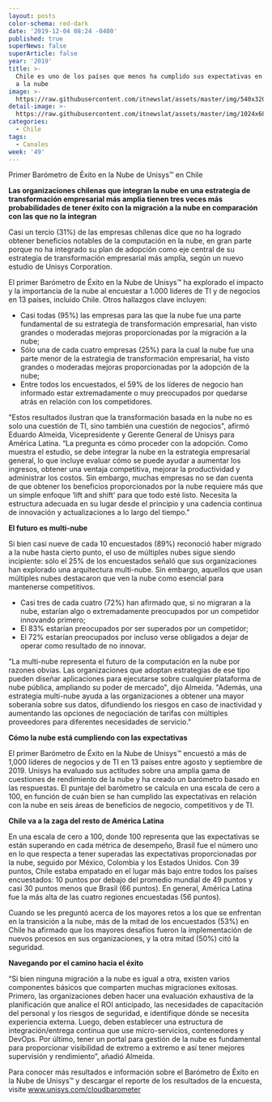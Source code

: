 ```yaml
---
layout: posts
color-schema: red-dark
date: '2019-12-04 08:24 -0400'
published: true
superNews: false
superArticle: false
year: '2019'
title: >-
  Chile es uno de los países que menos ha cumplido sus expectativas en migración
  a la nube
image: >-
  https://raw.githubusercontent.com/itnewslat/assets/master/img/540x320/Cloud-p.jpg
detail-image: >-
  https://raw.githubusercontent.com/itnewslat/assets/master/img/1024x680/Cloud-g.jpg
categories:
  - Chile
tags:
  - Canales
week: '49'
---
```

Primer Barómetro de Éxito en la Nube de Unisys™ en Chile

**Las organizaciones chilenas que integran la nube en una estrategia de transformación empresarial más amplia tienen tres veces más probabilidades de tener éxito con la migración a la nube en comparación con las que no la integran**

Casi un tercio (31%) de las empresas chilenas dice que no ha logrado obtener beneficios notables de la computación en la nube, en gran parte porque no ha integrado su plan de adopción como eje central de su estrategia de transformación empresarial más amplia, según un nuevo estudio de Unisys Corporation. 

El primer Barómetro de Éxito en la Nube de Unisys™ ha explorado el impacto y la importancia de la nube al encuestar a 1.000 líderes de TI y de negocios en 13 países, incluido Chile. Otros hallazgos clave incluyen:

-	Casi todas (95%) las empresas para las que la nube fue una parte fundamental de su estrategia de transformación empresarial, han visto grandes o moderadas mejoras proporcionadas por la migración a la nube; 
-	Sólo una de cada cuatro empresas (25%) para la cual la nube fue una parte menor de la estrategia de transformación empresarial, ha visto grandes o moderadas mejoras proporcionadas por la adopción de la nube; 
-	Entre todos los encuestados, el 59% de los líderes de negocio han informado estar extremadamente o muy preocupados por quedarse atrás en relación con los competidores.

"Estos resultados ilustran que la transformación basada en la nube no es solo una cuestión de TI, sino también una cuestión de negocios", afirmó Eduardo Almeida, Vicepresidente y Gerente General de Unisys para América Latina. “La pregunta es cómo proceder con la adopción. Como muestra el estudio, se debe integrar la nube en la estrategia empresarial general, lo que incluye evaluar cómo se puede ayudar a aumentar los ingresos, obtener una ventaja competitiva, mejorar la productividad y administrar los costos. Sin embargo, muchas empresas no se dan cuenta de que obtener los beneficios proporcionados por la nube requiere más que un simple enfoque ‘lift and shift' para que todo esté listo. Necesita la estructura adecuada en su lugar desde el principio y una cadencia continua de innovación y actualizaciones a lo largo del tiempo."

**El futuro es multi-nube**

Si bien casi nueve de cada 10 encuestados (89%) reconoció haber migrado a la nube hasta cierto punto, el uso de múltiples nubes sigue siendo incipiente: sólo el 25% de los encuestados señaló que sus organizaciones han explorado una arquitectura multi-nube. Sin embargo, aquellos que usan múltiples nubes destacaron que ven la nube como esencial para mantenerse competitivos.

-	Casi tres de cada cuatro (72%) han afirmado que, si no migraran a la nube, estarían algo o extremadamente preocupados por un competidor innovando primero;  
-	El 83% estarían preocupados por ser superados por un competidor; 
-	El 72% estarían preocupados por incluso verse obligados a dejar de operar como resultado de no innovar.

"La multi-nube representa el futuro de la computación en la nube por razones obvias. Las organizaciones que adoptan estrategias de ese tipo pueden diseñar aplicaciones para ejecutarse sobre cualquier plataforma de nube pública, ampliando su poder de mercado", dijo Almeida. "Además, una estrategia multi-nube ayuda a las organizaciones a obtener una mayor soberanía sobre sus datos, difundiendo los riesgos en caso de inactividad y aumentando las opciones de negociación de tarifas con múltiples proveedores para diferentes necesidades de servicio."

**Cómo la nube está cumpliendo con las expectativas**

El primer Barómetro de Éxito en la Nube de Unisys™ encuestó a más de 1,000 líderes de negocios y de TI en 13 países entre agosto y septiembre de 2019. Unisys ha evaluado sus actitudes sobre una amplia gama de cuestiones de rendimiento de la nube y ha creado un barómetro basado en las respuestas. El puntaje del barómetro se calcula en una escala de cero a 100, en función de cuán bien se han cumplido las expectativas en relación con la nube en seis áreas de beneficios de negocio, competitivos y de TI.

**Chile va a la zaga del resto de América Latina**

En una escala de cero a 100, donde 100 representa que las expectativas se están superando en cada métrica de desempeño, Brasil fue el número uno en lo que respecta a tener superadas las expectativas proporcionadas por la nube, seguido por México, Colombia y los Estados Unidos. Con 39 puntos, Chile estaba empatado en el lugar más bajo entre todos los países encuestados: 10 puntos por debajo del promedio mundial de 49 puntos y casi 30 puntos menos que Brasil (66 puntos). En general, América Latina fue la más alta de las cuatro regiones encuestadas (56 puntos).

Cuando se les preguntó acerca de los mayores retos a los que se enfrentan en la transición a la nube, más de la mitad de los encuestados (53%) en Chile ha afirmado que los mayores desafíos fueron la implementación de nuevos procesos en sus organizaciones, y la otra mitad (50%) citó la seguridad. 

**Navegando por el camino hacia el éxito**

“Si bien ninguna migración a la nube es igual a otra, existen varios componentes básicos que comparten muchas migraciones exitosas. Primero, las organizaciones deben hacer una evaluación exhaustiva de la planificación que analice el ROI anticipado, las necesidades de capacitación del personal y los riesgos de seguridad, e identifique dónde se necesita experiencia externa. Luego, deben establecer una estructura de integración/entrega continua que use micro-servicios, contenedores y DevOps. Por último, tener un portal para gestión de la nube es fundamental para proporcionar visibilidad de extremo a extremo e así tener mejores supervisión y rendimiento”, añadió Almeida.

Para conocer más resultados e información sobre el Barómetro de Éxito en la Nube de Unisys™ y descargar el reporte de los resultados de la encuesta, visite www.unisys.com/cloudbarometer